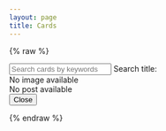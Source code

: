 ```yaml
---
layout: page
title: Cards
---
```


{% raw %}

<div id="app">
  <div class="search-wrapper">
    <input type="text" v-model="search" placeholder="Search cards by keywords" />
    <label>Search title:</label>
  </div>
  <div class="card-wrapper">
    <card-component
      v-for="post in filteredList"
      :key="post.name"
      :post="post"
      @zoomIn="zoomIn"
    />
  </div>
  <div class="overlay" v-if="zoomedPost" @click.self="zoomOut()">
    <div class="zoomedCard">
      <div v-if="zoomedPost">
        <div v-if="zoomedPost.img">
          <img :src="zoomedPost.img" />
        </div>
        <div v-else>No image available</div>
      </div>
      <div v-else>No post available</div>
      <button class="closeButton" @click="zoomOut()">Close</button>
    </div>
  </div>
</div>

{% endraw %}
